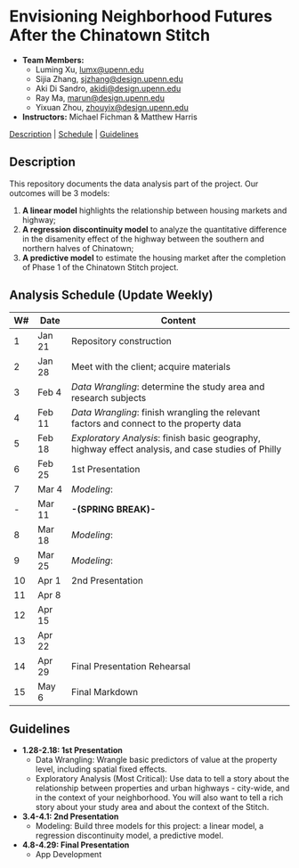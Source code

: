 # Envisioning Neighborhood Futures After the Chinatown Stitch

* **Team Members:**
  * Luming Xu, lumx@upenn.edu
  * Sijia Zhang, sjzhang@design.upenn.edu
  * Aki Di Sandro, akidi@design.upenn.edu
  * Ray Ma, marun@design.upenn.edu
  * Yixuan Zhou, zhouyix@design.upenn.edu
* **Instructors:** Michael Fichman & Matthew Harris

[Description](#description) | [Schedule](#analysis-schedule-(update-weekly)) | [Guidelines](#guidelines)

## Description

This repository documents the data analysis part of the project. Our outcomes will be 3 models:

1. **A linear model** highlights the relationship between housing markets and highway;
2. **A regression discontinuity model** to analyze the quantitative difference in the disamenity effect of the highway between the southern and northern halves of Chinatown;
3. **A predictive model** to estimate the housing market after the completion of Phase 1 of the Chinatown Stitch project.

## Analysis Schedule (Update Weekly)

|  W#  |  Date  |  Content  |
|------|--------|---------|
|  1   |  Jan 21  |  Repository construction  |
|  2   |  Jan 28  |  Meet with the client; acquire materials  |
|  3   |  Feb 4   |  _Data Wrangling_: determine the study area and research subjects   |
|  4   |  Feb 11   |  _Data Wrangling_: finish wrangling the relevant factors and connect to the property data |
|  5   |  Feb 18  |  _Exploratory Analysis_: finish basic geography, highway effect analysis, and case studies of Philly  |
|  6   |  Feb 25  |  1st Presentation  |
|  7   |  Mar 4   |  _Modeling_:   |
|  -   |  Mar 11   |  **-(SPRING BREAK)-**  |
|  8   |  Mar 18  |  _Modeling_:   |
|  9   |  Mar 25  |  _Modeling_:   |
|  10  |  Apr 1  |  2nd Presentation  |
|  11  |  Apr 8   |    |
|  12  |  Apr 15  |    |
|  13  |  Apr 22  |    |
|  14  |  Apr 29  | Final Presentation Rehearsal |
|  15  |  May 6  | Final Markdown |

## Guidelines
* **1.28-2.18: 1st Presentation**
  * Data Wrangling: Wrangle basic predictors of value at the property level, including spatial fixed effects.
  * Exploratory Analysis (Most Critical): Use data to tell a story about the relationship between properties and urban highways - city-wide, and in the context of your neighborhood. You will also want to tell a rich story about your study area and about the context of the Stitch.
* **3.4-4.1: 2nd Presentation**
  * Modeling: Build three models for this project: a linear model, a regression discontinuity model, a predictive model.
* **4.8-4.29: Final Presentation**
  * App Development
